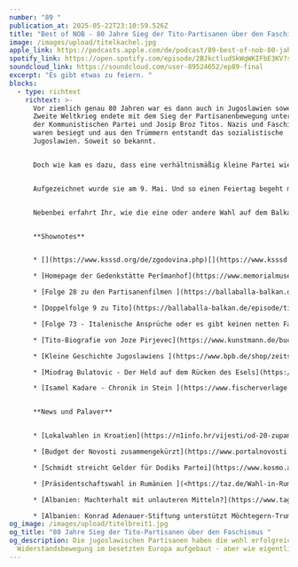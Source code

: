 ```yaml
---
number: "89 "
publication_at: 2025-05-22T23:10:59.526Z
title: "Best of NOB - 80 Jahre Sieg der Tito-Partisanen über den Faschismus "
image: /images/upload/titelkachel.jpg
apple_link: https://podcasts.apple.com/de/podcast/89-best-of-nob-80-jahre-sieg-der-tito-partisanen/id1170436903?i=1000709498987
spotify_link: https://open.spotify.com/episode/2BJkctludSkWqWKIFbE3KV?si=4a66fafefc014f4e
soundcloud_link: https://soundcloud.com/user-89524652/ep89-final
excerpt: "Es gibt etwas zu feiern. "
blocks:
  - type: richtext
    richtext: >-
      Vor ziemlich genau 80 Jahren war es dann auch in Jugoslawien soweit. Der
      Zweite Weltkrieg endete mit dem Sieg der Partisanenbewegung unter Führung
      der Kommunistischen Partei und Josip Broz Titos. Nazis und Faschisten
      waren besiegt und aus den Trümmern entstandt das sozialistische
      Jugoslawien. Soweit so bekannt.


      Doch wie kam es dazu, dass eine verhältnismäßig kleine Partei wie die KPJ die wohl erfolgreichste Widerstandsbewegung im besetzten Europa aufbauen konnte? Dieser Frage gehen Krsto und Danijel in dieser Folge nach...und liefern ein Best-of des Volksbefreiungskampfes in Jugoslawien.


      Aufgezeichnet wurde sie am 9. Mai. Und so einen Feiertag begeht man als Balkan-Podcast natürlich in einer Balkan-Metropole: Wien - besser gesagt: Dunja. Auf Einladung unserer FreundInnen vom Klub Slowenischer Student*Innen (KSŠŠD) in Wien durften wir diesen Podcast Live in ihren Klubräumen aufzeichnen. Und auch wenn Danijel es nicht ganz geheuer war, vor so vielen Sloweninnen und Slowenen aufzutreten, war es doch ein grandiose Abend, an dem wir Euch hiermit teilhaben lassen.


      Nebenbei erfahrt Ihr, wie die eine oder andere Wahl auf dem Balkan gelaufen ist, warum Milorad Dodik jetzt weniger Geld in der Tasche hat und warum in Kroatien ausgerechnet MinderheitenvertreterInnen die Wahlversprechen von Rechtsextremisten erfüllen.


      **Shownotes**


      * [](https://www.ksssd.org/de/zgodovina.php)[](https://www.ksssd.org/de/zgodovina.php)[Homepage des Klubs slowenischer Studierender in Wien](https://www.ksssd.org/de/zgodovina.php)

      * [Homepage der Gedenkstätte Peršmanhof](https://www.memorialmuseums.org/memorialmuseum/gedenkstatte-persmanhof)

      * [Folge 28 zu den Partisanenfilmen ](https://ballaballa-balkan.de/episode/partisanenfilme-oder-ganz-grosses-ballaballa-kino)

      * [Doppelfolge 9 zu Tito](https://ballaballa-balkan.de/episode/tito-teil-1-1892-1945)

      * [Folge 73 - Italenische Ansprüche oder es gibt keinen netten Faschismus](https://ballaballa-balkan.de/episode/italienische-ansprueche-oder-es-gibt-keinen-netten-faschismus)

      * [Tito-Biografie von Joze Pirjevec](https://www.kunstmann.de/buch/jo-e__pirjevec-tito-9783956142420/t-0/)

      * [Kleine Geschichte Jugoslawiens ](https://www.bpb.de/shop/zeitschriften/apuz/256921/kleine-geschichte-jugoslawiens/)(Marine-Janine-Calic bei BpB)

      * [Miodrag Bulatovic - Der Held auf dem Rücken des Esels](https://www.booklooker.de/B%C3%BCcher/Angebote/autor=Bulatovic%2C+Miodrag+%28Verfasser%29+und+Aus+d.+Serbokroat.+Ruth-Milena+Gradnik&titel=Der+Held+auf+dem+R%C3%BCcken+des+Esels+Roman+Das+besondere+Taschenbuch+%3B+39)

      * [Isamel Kadare - Chronik in Stein ](https://www.fischerverlage.de/buch/ismail-kadare-chronik-in-stein-9783104920870)


      **News und Palaver**


      * [Lokalwahlen in Kroatien](https://n1info.hr/vijesti/od-20-zupanija-hdz-u-prvom-krugu-slavi-u-njih-cak-16/) (N1, Kroatisch)

      * [Budget der Novosti zusammengekürzt](https://www.portalnovosti.com/ostra-osuda-smanjenja-financiranja-novosti) (Novosti, Kroatisch)

      * [Schmidt streicht Gelder für Dodiks Partei](https://www.kosmo.at/millionen-schlag-gegen-dodik-schmidt-dreht-seiner-partei-den-geldhahn-zu/) (Kosmo.at)

      * [Präsidentschaftswahl in Rumänien ](<https://taz.de/Wahl-in-Rumaenien/!6085827/ >)(taz)

      * [Albanien: Machterhalt mit unlauteren Mitteln?](https://www.tagesschau.de/ausland/europa/albanien-parlamentswahl-rama-102.html) (tagesschau.de) 

      * [Albanien: Konrad Adenauer-Stiftung unterstützt Möchtegern-Trump](<Stiftungen aus Deutschland und den USA stärken Albaniens Möchtegern-Trump den Rücken>) (Correctiv)
og_image: /images/upload/titelbreit1.jpg
og_title: "80 Jahre Sieg der Tito-Partisanen über den Faschismus "
og_description: Die jugoslawischen Partisanen haben die wohl erfolgreichste
  Widerstandsbewegung im besetzten Europa aufgebaut - aber wie eigentlich?
---
```

